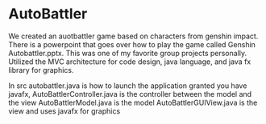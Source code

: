 # AutoBattler
We created an auotbattler game based on characters from genshin impact.
There is a powerpoint that goes over how to play the game called Genshin Autobattler.pptx.
This was one of my favorite group projects personally.
Utilized the MVC architecture for code design, java language, and java fx library for graphics.

In src autobattler.java is how to launch the application granted you have javafx,
AutoBattlerController.java is the controller between the model and the view
AutoBattlerModel.java is the model 
AutoBattlerGUIView.java is the view and uses javafx for graphics
